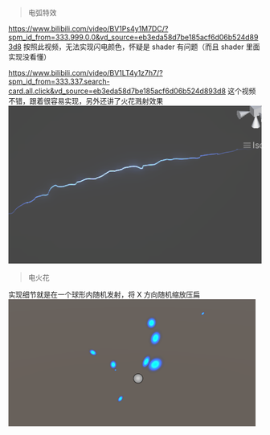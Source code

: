 > 电弧特效

https://www.bilibili.com/video/BV1Ps4y1M7DC/?spm_id_from=333.999.0.0&vd_source=eb3eda58d7be185acf6d06b524d893d8
按照此视频，无法实现闪电颜色，怀疑是 shader 有问题（而且 shader 里面实现没看懂）

https://www.bilibili.com/video/BV1LT4y1z7h7/?spm_id_from=333.337.search-card.all.click&vd_source=eb3eda58d7be185acf6d06b524d893d8
这个视频不错，跟着很容易实现，另外还讲了火花溅射效果
![.](./preview-electricarc2.png)

> 电火花

实现细节就是在一个球形内随机发射，将 X 方向随机缩放压扁
![.](./preview-spark.png)